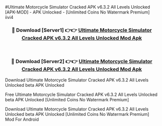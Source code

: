 #Ultimate Motorcycle Simulator Cracked APK v6.3.2 All Levels Unlocked [APK-MOD] - APK Unlocked - [Unlimited Coins No Watermark Premium] iivi4



<div align="center">

<h3>🔴 Download [Server1] 👉👉 <a href="https://momento.my/?title=Ultimate_Motorcycle_Simulator_Cracked_APK_v6.3.2_All_Levels_Unlocked">Ultimate Motorcycle Simulator Cracked APK v6.3.2 All Levels Unlocked Mod Apk</a></h3><br>

<h3>🔴 Download [Server2] 👉👉 <a href="https://momento.my/?title=Ultimate_Motorcycle_Simulator_Cracked_APK_v6.3.2_All_Levels_Unlocked">Ultimate Motorcycle Simulator Cracked APK v6.3.2 All Levels Unlocked Mod Apk</a></h3>
</div>



Download Ultimate Motorcycle Simulator Cracked APK v6.3.2 All Levels Unlocked beta APK Unlocked

Free Ultimate Motorcycle Simulator Cracked APK v6.3.2 All Levels Unlocked beta APK Unlocked [Unlimited Coins No Watermark Premium]

Download Ultimate Motorcycle Simulator Cracked APK v6.3.2 All Levels Unlocked beta APK Unlocked [Unlimited Coins No Watermark Premium] Mod For Android
